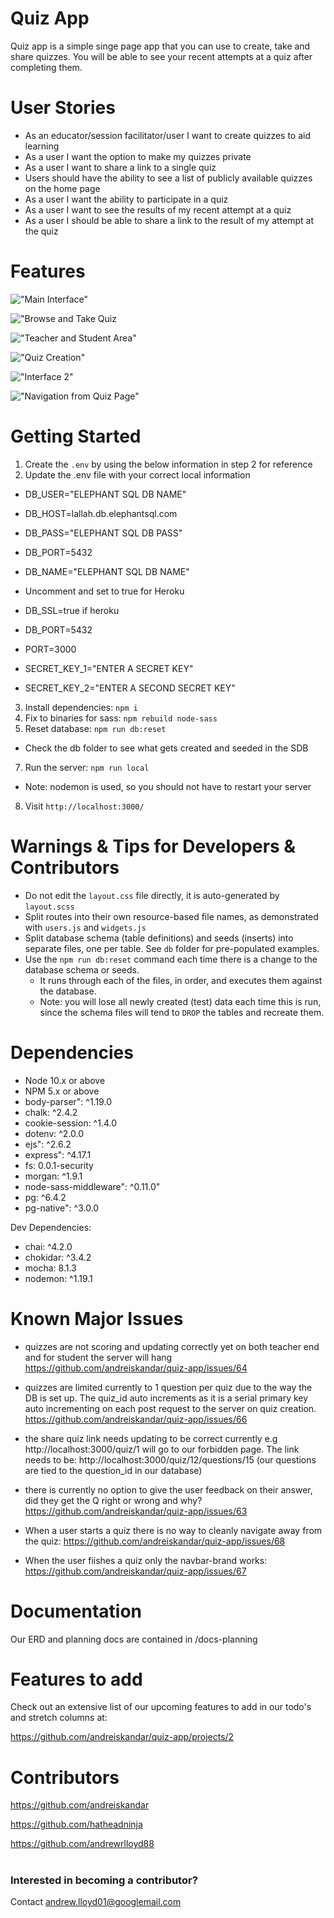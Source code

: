 # Quiz App
Quiz app is a simple singe page app that you can use to create, take and share quizzes. You will be able to see your recent attempts at a quiz after completing them.

# User Stories

- As an educator/session facilitator/user I want to create quizzes to aid learning
- As a user I want the option to make my quizzes private
- As a user I want to share a link to a single quiz
- Users should have the ability to see a list of publicly available quizzes on the home page
- As a user I want the ability to participate in a quiz
- As a user I want to see the results of my recent attempt at a quiz
- As a user I should be able to share a link to the result of my attempt at the quiz

# Features

!["Main Interface"](docs/Peek1.gif)

!["Browse and Take Quiz](docs/Peek2.gif)

!["Teacher and Student Area"](docs/Peek3.gif)

!["Quiz Creation"](docs/Peek6.gif)

!["Interface 2"](docs/Peek4.gif)

!["Navigation from Quiz Page"](docs/Peek5.gif)

# Getting Started

1. Create the `.env` by using the below information in step 2 for reference
2. Update the .env file with your correct local information

- DB_USER="ELEPHANT SQL DB NAME"
- DB_HOST=lallah.db.elephantsql.com
- DB_PASS="ELEPHANT SQL DB PASS"
- DB_PORT=5432
- DB_NAME="ELEPHANT SQL DB NAME"
- Uncomment and set to true for Heroku
- DB_SSL=true if heroku
- DB_PORT=5432
- PORT=3000

- SECRET_KEY_1="ENTER A SECRET KEY"
- SECRET_KEY_2="ENTER A SECOND SECRET KEY"

3. Install dependencies: `npm i`
4. Fix to binaries for sass: `npm rebuild node-sass`
5. Reset database: `npm run db:reset`

- Check the db folder to see what gets created and seeded in the SDB

7. Run the server: `npm run local`

- Note: nodemon is used, so you should not have to restart your server

8. Visit `http://localhost:3000/`

# Warnings & Tips for Developers & Contributors

- Do not edit the `layout.css` file directly, it is auto-generated by `layout.scss`
- Split routes into their own resource-based file names, as demonstrated with `users.js` and `widgets.js`
- Split database schema (table definitions) and seeds (inserts) into separate files, one per table. See `db` folder for pre-populated examples.
- Use the `npm run db:reset` command each time there is a change to the database schema or seeds.
  - It runs through each of the files, in order, and executes them against the database.
  - Note: you will lose all newly created (test) data each time this is run, since the schema files will tend to `DROP` the tables and recreate them.


# Dependencies

- Node 10.x or above
- NPM 5.x or above
- body-parser": ^1.19.0
- chalk: ^2.4.2
- cookie-session: ^1.4.0
- dotenv: ^2.0.0
- ejs": ^2.6.2
- express": ^4.17.1
- fs: 0.0.1-security
- morgan: ^1.9.1
- node-sass-middleware": ^0.11.0"
- pg: ^6.4.2
- pg-native": ^3.0.0

Dev Dependencies:

- chai: ^4.2.0
- chokidar: ^3.4.2
- mocha: 8.1.3
- nodemon: ^1.19.1

# Known Major Issues

- quizzes are not scoring and updating correctly yet on both teacher end and for student the server will hang https://github.com/andreiskandar/quiz-app/issues/64

- quizzes are limited currently to 1 question per quiz due to the way the DB is set up. The quiz_id auto increments as it is a serial primary key auto incrementing on each post request to the server on quiz creation. https://github.com/andreiskandar/quiz-app/issues/66

- the share quiz link needs updating to be correct currently e.g http://localhost:3000/quiz/1 will go to our forbidden page. The link needs to be:
http://localhost:3000/quiz/12/questions/15 (our questions are tied to the question_id in our database)

- there is currently no option to give the user feedback on their answer, did they get the Q right or wrong and why? https://github.com/andreiskandar/quiz-app/issues/63

- When a user starts a quiz there is no way to cleanly navigate away from the quiz: https://github.com/andreiskandar/quiz-app/issues/68

- When the user fiishes a quiz only the navbar-brand works: https://github.com/andreiskandar/quiz-app/issues/67

# Documentation

Our ERD and planning docs are contained in /docs-planning

# Features to add
Check out an extensive list of our upcoming features to add in our todo's and stretch columns at:

https://github.com/andreiskandar/quiz-app/projects/2

# Contributors
https://github.com/andreiskandar

https://github.com/hatheadninja

https://github.com/andrewrlloyd88


#

### Interested in becoming a contributor?

Contact andrew.lloyd01@googlemail.com
